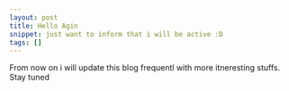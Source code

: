 ```yaml
---
layout: post
title: Hello Agin
snippet: just want to inform that i will be active :D
tags: []
---
```


From now on i will update this blog frequentl with more itneresting stuffs. Stay tuned
